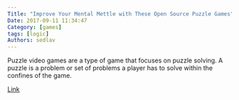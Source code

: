 ```yaml
---
Title: "Improve Your Mental Mettle with These Open Source Puzzle Games"
Date: 2017-09-11 11:34:47
Category: [games]
tags: [logic]
Authors: sedlav
---
```


Puzzle video games are a type of game that focuses on puzzle solving. A puzzle is a problem or set of problems a player has to solve within the confines of the game.

[Link](https://www.ossblog.org/improve-your-mental-mettle-with-these-open-source-puzzle-games/)
